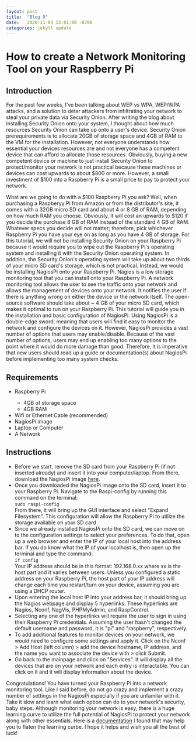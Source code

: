 ```yaml
---
layout: post
title:  "Blog 9"
date:   2020-11-04 12:01:00 -0700
categories: jekyll update
---
```

<h1>How to create a Network Monitoring Tool on your Raspberry Pi </h1>

<h2><b>Introduction</b></h2>
<p>For the past few weeks, I've been talking about WEP vs WPA, WEP/WPA attacks, and a solution to deter attackers from infiltrating your network to steal your private data via Security Onion. After writing the blog about installing Security Onion onto your system, I thought about how much resources Security Onion can take up onto a user's device. Security Onion prerequirements is to allocate 20GB of storage space and 4GB of RAM to the VM for the installation. However, not everyone understands how essential your devices resources are and not everyone has a competent device that can afford to allocate those resources. Obviously, buying a new competent device or machine to just install Security Onion to protect/monitor your network is not practical because these machines or devices can cost upwards to about $800 or more. However, a small investment of $100 into a Raspberry Pi is a small price to pay to protect your network.
</p>
<p>What are we going to do with a $100 Raspberry Pi you ask? Well, when purchasing a Raspberyy Pi from Amazon or from the distributor's site, it comes with a 32GB micro SD card and about 4 or 8 GB of RAM, depending on how much RAM you choose. Obviously, it will cost an upwards to $120 if you decide the purchase 8 GB of RAM instead of the standard 4 GB of RAM. Whatever specs you decide will not matter; therefore, pick whichever Raspberry Pi you have your eye on as long as you have 4 GB of storage. For this tutorial, we will not be installing Security Onion on your Raspberry Pi because it would require you to wipe out the Raspberry Pi's operating system and installing it with the Security Onion operating system. In addition, the Security Onion's operating system will take up about two thirds of your micro SD card's storage, which is not practical. Instead, we would be installing NagiosPi onto your Raspberry Pi. Nagios is a low storage monitoring tool that you can install onto your Raspberry Pi. A network monitoring tool allows the user to see the traffic onto your network and allows the management of devices onto your network. It notifies the user if there is anything wrong on either the device or the network itself. The open-source software should take about ~ 4 GB of your micro SD card, which makes it optimal to run on your Raspberry Pi. This tutorial will guide you in the installation and basic configuration of NagiosPi. Using NagiosPi is a double-edge sword, meaning that users will find it easy to monitor the network and configure the devices on it. However, NagiosPi provides a vast number of options that users may enable/disable. Because of the vast number of options, users may end up enabling too many options to the point where it would do more damage than good. Therefore, it is imperative that new users should read up a guide or documentation(s) about NagiosPi before implementing too many system checks.
</p>
<h2><b>Requirements</b></h2>
<ul>
    <li>Raspberry Pi</li>
        <ul>
            <li>4GB of storage space</li>
            <li>4GB RAM</li>
        </ul>
    <li>Wifi or Ethernet Cable (recommended)</li>
    <li>NagiosPi image</li>
    <li>Laptop or Computer</li>
    <li>A Network</li>
</ul>
<h2><b>Instructions</b></h2>
<ul>
    <li>Before we start, remove the SD card from your Raspberry Pi (if not inserted already) and insert it into your computer/laptop. From there, download the NagiosPi image <a href="https://drive.google.com/drive/u/0/folders/0B6d-JruA2JInbW5NSkZqZ3NLTTg">here</a>.</li>
    <li>Once you downloaded the NagiosPi image onto the SD card, insert it to your Raspberry Pi. Navigate to the Raspi-config by running this command on the terminal:<br>
    <code>sudo raspi-config</code><br>
    From there, it will bring up the GUI interface and select &quot;Expand Filesystem&quot;. This configuration will allow the Raspberry Pi to utilize the storage available on your SD card</li>
    <li>Since we already installed NagiosPi onto the SD card, we can move on to the configuration settings to select your preferences. To do that, open up a web browser and enter the IP of your local host into the address bar. If you do know what the IP of your localhost is, then open up the terminal and type the command: <br>
   <code>if config</code><br>
    Your IP address should be in this format: 192.168.0.xx where xx is the host part and it varies between users. Unless you configured a static address on your Raspberry Pi, the host part of your IP address will change each time you restart/turn on your device, assuming you are using a DHCP router.</li>
    <li>Upon entering the local host IP into your address bar, it should bring up the Nagios webpage and display 5 hyperlinks. These hyperlinks are Nagios, Nconf, NagVis, PHPMyAdmin, and RaspControl.</li>
    <li>Selecting any one of the hyperlinks will require the user to sign in using their Raspberry Pi credentials. Assuming the user hasn't changed the default username and password, it is &quot;pi&quot; and &quot;raspberry&quot;, respectively. </li>
    <li>To add additional features to monitor devices on your network, we would need to configure some settings and apply it. Click on the Nconf &gt; Add Host (left column) &gt; add the device hostname, IP address, and the name you want to associate the device with &gt; click Submit. </li>
    <li>Go back to the mainpage and click on &quot;Services&quot;. It will display all the devices that are on your network and each entry is interactable. You can click on it and it will display information about the device. </li>
</ul>
<p> Congratulations! You have turned your Raspberry Pi into a network monitoring tool. Like I said before, do not go crazy and implement a crazy number of settings in the NagiosPi especially if you are unfamilar with it. Take it slow and learn what each option can do to your network's security, baby steps. Although monitoring your network is easy, there is a huge learning curve to utilize the full potential of NagiosPi to protect your network along with other essentials. Here is a <a href="https://www.edureka.co/blog/nagios-tutorial/">documentation</a> I found that may help you to flaten the learning curbe. I hope it helps and wish you all the best of luck!</p>